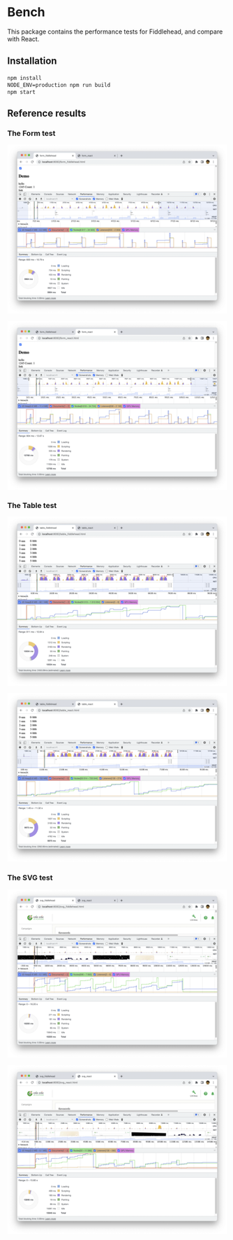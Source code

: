# Bench

This package contains the performance tests for Fiddlehead, and compare with React.

## Installation

```
npm install
NODE_ENV=production npm run build
npm start
```

## Reference results

### The Form test

![Form Fiddlehead](reference_results/form_fiddlehead.png)

![Form React](reference_results/form_react.png)

### The Table test

![Table Fiddlehead](reference_results/table_fiddlehead.png)

![Table React](reference_results/table_react.png)

### The SVG test

![SVG Fiddlehead](reference_results/svg_fiddlehead.png)

![SVG React](reference_results/svg_react.png)
